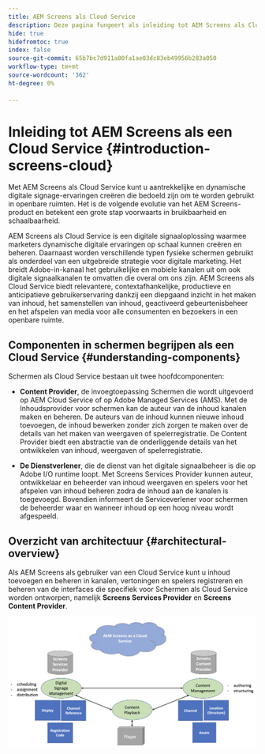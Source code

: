 ```yaml
---
title: AEM Screens als Cloud Service
description: Deze pagina fungeert als inleiding tot AEM Screens als Cloud Service.
hide: true
hidefromtoc: true
index: false
source-git-commit: 65b7bc7d911a80fa1ae03dc83eb49956b283a050
workflow-type: tm+mt
source-wordcount: '362'
ht-degree: 0%

---
```



# Inleiding tot AEM Screens als een Cloud Service {#introduction-screens-cloud}

Met AEM Screens als Cloud Service kunt u aantrekkelijke en dynamische digitale signage-ervaringen creëren die bedoeld zijn om te worden gebruikt in openbare ruimten. Het is de volgende evolutie van het AEM Screens-product en betekent een grote stap voorwaarts in bruikbaarheid en schaalbaarheid.

AEM Screens als Cloud Service is een digitale signaaloplossing waarmee marketers dynamische digitale ervaringen op schaal kunnen creëren en beheren. Daarnaast worden verschillende typen fysieke schermen gebruikt als onderdeel van een uitgebreide strategie voor digitale marketing. Het breidt Adobe-in-kanaal het gebruikelijke en mobiele kanalen uit om ook digitale signaalkanalen te omvatten die overal om ons zijn. AEM Screens als Cloud Service biedt relevantere, contextafhankelijke, productieve en anticipatieve gebruikerservaring dankzij een diepgaand inzicht in het maken van inhoud, het samenstellen van inhoud, geactiveerd gebeurtenisbeheer en het afspelen van media voor alle consumenten en bezoekers in een openbare ruimte.

## Componenten in schermen begrijpen als een Cloud Service {#understanding-components}

Schermen als Cloud Service bestaan uit twee hoofdcomponenten:

* **Content Provider**, de invoegtoepassing Schermen die wordt uitgevoerd op AEM Cloud Service of op Adobe Managed Services (AMS). Met de Inhoudsprovider voor schermen kan de auteur van de inhoud kanalen maken en beheren. De auteurs van de inhoud kunnen nieuwe inhoud toevoegen, de inhoud bewerken zonder zich zorgen te maken over de details van het maken van weergaven of spelerregistratie. De Content Provider biedt een abstractie van de onderliggende details van het ontwikkelen van inhoud, weergaven of spelerregistratie.

* **De Dienstverlener**, die de dienst van het digitale signaalbeheer is die op Adobe I/O runtime loopt. Met Screens Services Provider kunnen auteur, ontwikkelaar en beheerder van inhoud weergaven en spelers voor het afspelen van inhoud beheren zodra de inhoud aan de kanalen is toegevoegd. Bovendien informeert de Serviceverlener voor schermen de beheerder waar en wanneer inhoud op een hoog niveau wordt afgespeeld.


## Overzicht van architectuur {#architectural-overview}

Als AEM Screens als gebruiker van een Cloud Service kunt u inhoud toevoegen en beheren in kanalen, vertoningen en spelers registreren en beheren van de interfaces die specifiek voor Schermen als Cloud Service worden ontworpen, namelijk **Screens Services Provider** en **Screens Content Provider**.

![afbeelding](/help/screens-cloud/assets/architecture-screenscloud.png)


